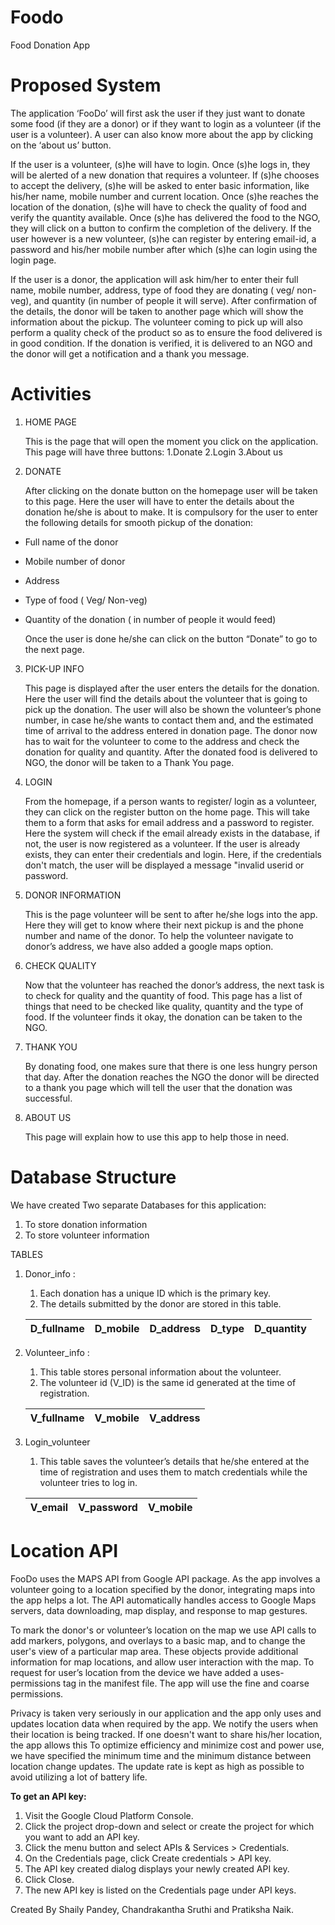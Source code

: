 # Foodo
Food Donation App

# Proposed System 

   The application ‘FooDo’ will first ask the user if they just want to donate some food (if they are a donor) or if they want to login as a volunteer (if the user is a volunteer). A user can also know more about the app by clicking on the ‘about us’ button.
  
  If the user is a volunteer, (s)he will have to login. Once (s)he logs in, they will be alerted of a new donation that requires a volunteer. If (s)he chooses to accept the delivery, (s)he will be asked to enter basic information, like his/her name, mobile number and current location. Once (s)he reaches the location of the donation, (s)he will have to check the quality of food and verify the quantity available. Once (s)he has delivered the food to the NGO, they will click on a button to confirm the completion of the delivery. If the user however is a new volunteer, (s)he can register by entering email-id, a password and his/her mobile number after which (s)he can login using the login page.
  
  If the user is a donor, the application will ask him/her to enter their full name, mobile number, address, type of food they are donating ( veg/ non-veg), and quantity (in number of people it will serve). After confirmation of the details, the donor will be taken to another page which will show the information about the pickup. The volunteer coming to pick up will also perform a quality check of the product so as to ensure the food delivered is in good condition. If the donation is verified, it is delivered to an NGO and the donor will get a notification and a thank you message. 

# Activities
1. HOME PAGE

	This is the page that will open the moment you click on the application. 
This page will have three buttons: 1.Donate  2.Login   3.About us

2. DONATE 

	After clicking on the donate button on the homepage user will be taken to this page. Here the user will have to enter the details about the donation he/she is about to make. It is compulsory for the user to enter the following details for smooth pickup of the donation:
* Full name of the donor
* Mobile number of donor
* Address 
* Type of food ( Veg/ Non-veg)
* Quantity of the donation ( in number of people it would feed)

	Once the user is done he/she can click on the button “Donate”  to go to the next page.

3. PICK-UP INFO

	This page is displayed after the user enters the details for the donation. Here the user will find the details about the volunteer that is going to pick up the donation. The user will also be shown the volunteer’s phone number, in case he/she wants to contact them and, and the estimated time of arrival to the address entered in donation page. The donor now has to wait for the volunteer to come to the address and check the donation for quality and quantity. After the donated food is delivered to NGO, the donor will be taken to a Thank You page.

4. LOGIN

	From the homepage, if a person wants to register/ login as a volunteer, they can click on the register button on the home page. This will take them to a form that asks for email address and a password to register. Here the system will check if the email already exists in the database, if not, the user is now registered as a volunteer. If the user is already exists, they can enter their credentials and login. Here, if the credentials don't match, the user will be displayed a message "invalid userid or password.

5. DONOR INFORMATION 

	This is the page volunteer will be sent to after he/she logs into the app. Here they will get to know where their next pickup is and the phone number and name of the donor. To help the volunteer navigate to donor’s address, we have also added a google maps option.

6. CHECK QUALITY

	Now that the volunteer has reached the donor’s address, the next task is to check for quality and the quantity of food. This page has a list of things that need to be checked like quality, quantity and the type of food. If the volunteer finds it okay, the donation can be taken to the NGO. 

7. THANK YOU 

	By donating food, one makes sure that there is one less hungry person that day. After the donation reaches the NGO the donor will be directed to a thank you page which will tell the user that the donation was successful.

8. ABOUT US

	This page will explain how to use this app to help those in need. 

# Database Structure 

We have created Two separate Databases for this application:
1. To store donation information
2. To store volunteer information

TABLES

1. Donor_info :
	1. Each donation has a unique ID which is the primary key. 
	1. The details submitted by the donor are stored in this table.
	
	D_fullname | D_mobile | D_address | D_type | D_quantity
	---------- | -------- | --------- | ------ | -----------
	
2. Volunteer_info :
	1. This table stores personal information about the volunteer.
	1. The volunteer id (V_ID) is the same id generated at the time of registration. 
	
	V_fullname | V_mobile | V_address 
	---------- | -------- | --------- 

3. Login_volunteer
	1. This table saves the volunteer’s details that he/she entered at the time of registration and uses them to match credentials while the volunteer tries to log in.
	
	V_email | V_password | V_mobile 
	---------- | -------- | --------- 
	
# Location API

FooDo uses the MAPS API from Google API package. As the app involves a volunteer going to a location specified by the donor, integrating maps into the app helps a lot. The API automatically handles access to Google Maps servers, data downloading, map display, and response to map gestures.

To mark the donor's or volunteer’s location on the map we use API calls to add markers, polygons, and overlays to a basic map, and to change the user's view of a particular map area. These objects provide additional information for map locations, and allow user interaction with the map. To request for user’s location from the device we have added a uses-permissions tag in the manifest file. The app will use the fine and coarse permissions.

Privacy is taken very seriously in our application and the app only uses and updates location data when required by the app. We notify the users when their location is being tracked. If one doesn't want to share his/her location, the app allows this To optimize efficiency and minimize cost and power use, we have specified the minimum time and the minimum distance between location change updates. The update rate is kept as high as possible to avoid utilizing a lot of battery life.

**To get an API key:**
1. Visit the Google Cloud Platform Console.
1. Click the project drop-down and select or create the project for which you want to add an API key.
1. Click the menu button  and select APIs & Services > Credentials.
1. On the Credentials page, click Create credentials > API key.
1. The API key created dialog displays your newly created API key.
1. Click Close.
1. The new API key is listed on the Credentials page under API keys.



Created By Shaily Pandey, Chandrakantha Sruthi and Pratiksha Naik.
